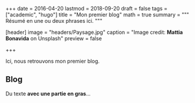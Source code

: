 +++
date = 2016-04-20
lastmod = 2018-09-20
draft = false
tags = ["academic", "hugo"]
title = "Mon premier blog"
math = true
summary = """
Résumé en une ou deux phrases ici. 
"""

[header]
image = "headers/Paysage.jpg"
caption = "Image credit: **Mattia Bonavida** on Unsplash"
preview = false

+++

Ici, nous retrouvons mon premier blog. 

## Blog

Du texte **avec une partie en gras**...
